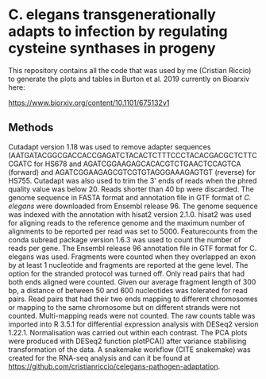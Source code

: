 # C. elegans transgenerationally adapts to infection by regulating cysteine synthases in progeny

This repository contains all the code that was used by me (Cristian Riccio) to generate the plots and tables in Burton et al. 2019 currently on Bioarxiv here:

https://www.biorxiv.org/content/10.1101/675132v1

## Methods
Cutadapt version 1.18 was used to remove adapter sequences (AATGATACGGCGACCACCGAGATCTACACTCTTTCCCTACACGACGCTCTTCCGATC for HS678 and AGATCGGAAGAGCACACGTCTGAACTCCAGTCA (forward) and AGATCGGAAGAGCGTCGTGTAGGGAAAGAGTGT (reverse) for HS755. Cutadapt was also used to trim the 3' ends of reads when the phred quality value was below 20. Reads shorter than 40 bp were discarded. The genome sequence in FASTA format and annotation file in GTF format of *C. elegans* were downloaded from Ensembl release 96. The genome sequence was indexed with the annotation with hisat2 version 2.1.0. hisat2 was used for aligning reads to the reference genome and the maximum number of alignments to be reported per read was set to 5000. Featurecounts from the conda subread package version 1.6.3 was used to count the number of reads per gene. The Ensembl release 96 annotation file in GTF format for C. elegans was used. Fragments were counted when they overlapped an exon by at least 1 nucleotide and fragments are reported at the gene level. The option for the stranded protocol was turned off. Only read pairs that had both ends aligned were counted. Given our average fragment length of 300 bp, a distance of between 50 and 600 nucleotides was tolerated for read pairs. Read pairs that had their two ends mapping to different chromosomes or mapping to the same chromosome but on different strands were not counted. Multi-mapping reads were not counted. The raw counts table was imported into R 3.5.1 for differential expression analysis with DESeq2 version 1.22.1. Normalisation was carried out within each contrast. The PCA plots were produced with DESeq2 function plotPCA() after variance stabilising transformation of the data. A snakemake workflow (CITE snakemake) was created for the RNA-seq analysis and can it be found at https://github.com/cristianriccio/celegans-pathogen-adaptation.